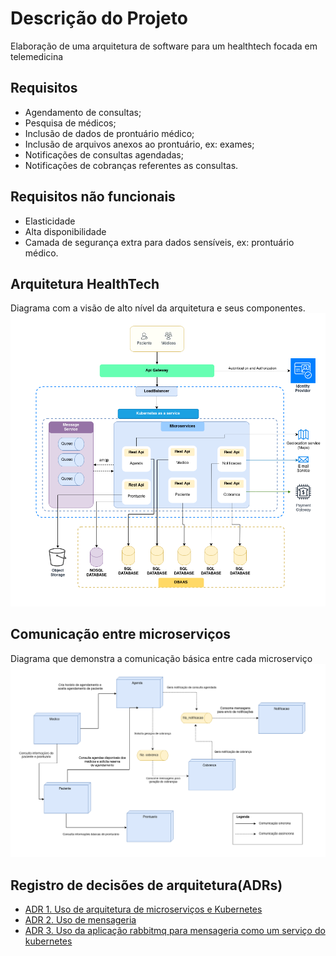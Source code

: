 # Descrição do Projeto
Elaboração de uma arquitetura de software para um healthtech focada em telemedicina
## Requisitos 
- Agendamento de consultas;
- Pesquisa de médicos;
- Inclusão de dados de prontuário médico;
- Inclusão de arquivos anexos ao prontuário, ex: exames;
- Notificações de consultas agendadas;
- Notificações de cobranças referentes as consultas.
## Requisitos não funcionais
- Elasticidade
- Alta disponibilidade
- Camada de segurança extra para dados sensíveis, ex: prontuário médico.

## Arquitetura HealthTech
Diagrama com a visão de alto nível da arquitetura e seus componentes.
![Alt text](imgs/arquiteura_solucao_healthtech.png "Arquitetura HealthTech")

## Comunicação entre microserviços
Diagrama que demonstra a comunicação básica entre cada microserviço
![Alt text](imgs/comunicao_microservicos.png "Diagrama de comunicação dos microserviços")

## Registro de decisões de arquitetura(ADRs)
- [ADR 1. Uso de arquitetura de microserviços e Kubernetes](adrs/adr1.md)
- [ADR 2. Uso de mensageria](adrs/adr2.md)
- [ADR 3. Uso da aplicação rabbitmq para mensageria como um serviço do kubernetes](adrs/adr3.md)